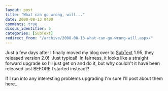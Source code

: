 ```yaml
---
layout: post
title: "What can go wrong, will..."
date: 2008-08-13 0400
comments: true
disqus_identifier: 5
categories: [SubText]
redirect_from: "/archive/2008-08-13-what-can-go-wrong-will.aspx/"
---
```

Just a few days after I finally moved my blog over to
[SubText](http://wwww.subtextproject.com) 1.95, they released version
2.0!  Just typical!  In fairness, it looks like a straight forward
upgrade so I'll just get on and do it, but why couldn't it have been
released just BEFORE I started instead?!

If I run into any interesting problems upgrading I'm sure I'll post
about them here...

